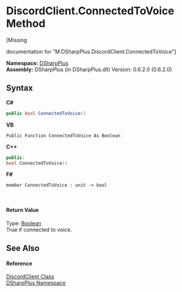 # DiscordClient.ConnectedToVoice Method 
 

\[Missing <summary> documentation for "M:DSharpPlus.DiscordClient.ConnectedToVoice"\]

**Namespace:**&nbsp;<a href="503971eb-de5e-a570-9922-de9500a9b1cc">DSharpPlus</a><br />**Assembly:**&nbsp;DSharpPlus (in DSharpPlus.dll) Version: 0.6.2.0 (0.6.2.0)

## Syntax

**C#**<br />
``` C#
public bool ConnectedToVoice()
```

**VB**<br />
``` VB
Public Function ConnectedToVoice As Boolean
```

**C++**<br />
``` C++
public:
bool ConnectedToVoice()
```

**F#**<br />
``` F#
member ConnectedToVoice : unit -> bool 

```

<br />

#### Return Value
Type: <a href="http://msdn2.microsoft.com/en-us/library/a28wyd50" target="_blank">Boolean</a><br />True if connected to voice.

## See Also


#### Reference
<a href="8f8cbf24-03e9-53cc-389f-2ba10a699065">DiscordClient Class</a><br /><a href="503971eb-de5e-a570-9922-de9500a9b1cc">DSharpPlus Namespace</a><br />